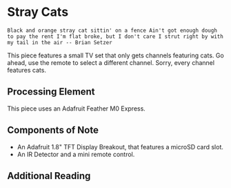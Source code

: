 # Stray Cats

`Black and orange stray cat sittin' on a fence
Ain't got enough dough to pay the rent
I'm flat broke, but I don't care
I strut right by with my tail in the air
-- Brian Setzer`

This piece features a small TV set that only gets channels featuring cats. Go 
ahead, use the remote to select a different channel.  Sorry, every channel 
features cats.

## Processing Element

This piece uses an Adafruit Feather M0 Express.

## Components of Note

* An Adafruit 1.8" TFT Display Breakout, that features a microSD card 
slot.
* An IR Detector and a mini remote control.

## Additional Reading

